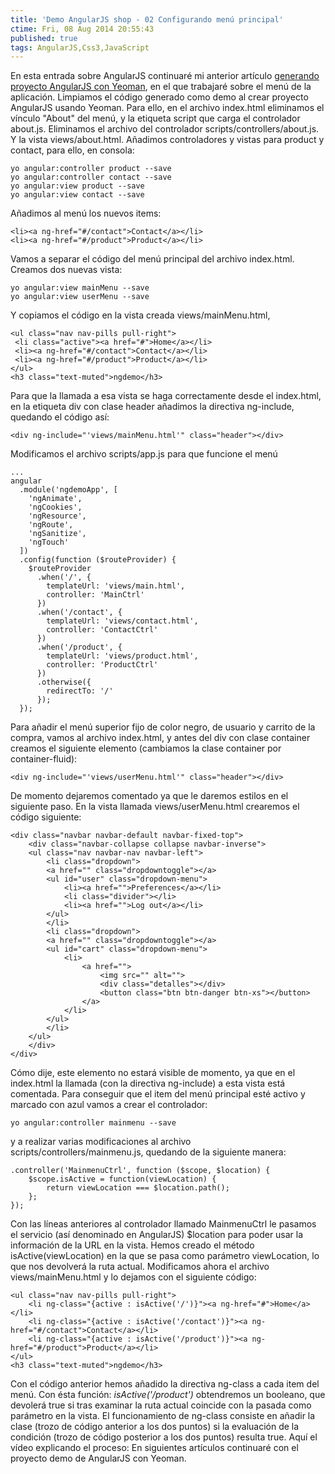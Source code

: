 ```yaml
---
title: 'Demo AngularJS shop - 02 Configurando menú principal'
ctime: Fri, 08 Aug 2014 20:55:43
published: true
tags: AngularJS,Css3,JavaScript
---
```


En esta entrada sobre AngularJS continuaré mi anterior artículo [generando proyecto AngularJS con Yeoman](http://ivanalbizu.eu/demo-angularjs-shop-01-generando-proyecto-con-yeoman/ "Abre en ventana nueva el artículo: Generando proyecto con yeoman"), en el que trabajaré sobre el menú de la aplicación. Limpiamos el código generado como demo al crear proyecto AngularJS usando Yeoman. Para ello, en el archivo index.html eliminamos el vínculo "About" del menú, y la etiqueta script que carga el controlador about.js. Eliminamos el archivo del controlador scripts/controllers/about.js. Y la vista views/about.html. Añadimos controladores y vistas para product y contact, para ello, en consola:

```
yo angular:controller product --save
yo angular:controller contact --save
yo angular:view product --save
yo angular:view contact --save
```

Añadimos al menú los nuevos items:

```
<li><a ng-href="#/contact">Contact</a></li>
<li><a ng-href="#/product">Product</a></li>
```

Vamos a separar el código del menú principal del archivo index.html. Creamos dos nuevas vista:

```
yo angular:view mainMenu --save
yo angular:view userMenu --save
```

Y copiamos el código en la vista creada views/mainMenu.html,

```
<ul class="nav nav-pills pull-right">
 <li class="active"><a href="#">Home</a></li>
 <li><a ng-href="#/contact">Contact</a></li>
 <li><a ng-href="#/product">Product</a></li>
</ul>
<h3 class="text-muted">ngdemo</h3>
```

Para que la llamada a esa vista se haga correctamente desde el index.html, en la etiqueta div con clase header añadimos la directiva ng-include, quedando el código así:

```
<div ng-include="'views/mainMenu.html'" class="header"></div>
```

Modificamos el archivo scripts/app.js para que funcione el menú

```
...
angular
  .module('ngdemoApp', [
    'ngAnimate',
    'ngCookies',
    'ngResource',
    'ngRoute',
    'ngSanitize',
    'ngTouch'
  ])
  .config(function ($routeProvider) {
    $routeProvider
      .when('/', {
        templateUrl: 'views/main.html',
        controller: 'MainCtrl'
      })
      .when('/contact', {
        templateUrl: 'views/contact.html',
        controller: 'ContactCtrl'
      })
      .when('/product', {
        templateUrl: 'views/product.html',
        controller: 'ProductCtrl'
      })
      .otherwise({
        redirectTo: '/'
      });
  });
```

Para añadir el menú superior fijo de color negro, de usuario y carrito de la compra, vamos al archivo index.html, y antes del div con clase container creamos el siguiente elemento (cambiamos la clase container por container-fluid):

```
<div ng-include="'views/userMenu.html'" class="header"></div>
```

De momento dejaremos comentado ya que le daremos estilos en el siguiente paso. En la vista llamada views/userMenu.html crearemos el código siguiente:

```
<div class="navbar navbar-default navbar-fixed-top">
    <div class="navbar-collapse collapse navbar-inverse">
    <ul class="nav navbar-nav navbar-left">
        <li class="dropdown">
        <a href="" class="dropdowntoggle"></a>
        <ul id="user" class="dropdown-menu">
            <li><a href="">Preferences</a></li>
            <li class="divider"></li>
            <li><a href="">Log out</a></li>
        </ul>
        </li>
        <li class="dropdown">
        <a href="" class="dropdowntoggle"></a>
        <ul id="cart" class="dropdown-menu">
            <li>
                <a href="">
                    <img src="" alt="">
                    <div class="detalles"></div>
                    <button class="btn btn-danger btn-xs"></button>
                </a>
            </li>
        </ul>
        </li>
    </ul>
    </div>
</div>
```

Cómo dije, este elemento no estará visible de momento, ya que en el index.html la llamada (con la directiva ng-include) a esta vista está comentada. Para conseguir que el item del menú principal esté activo y marcado con azul vamos a crear el controlador:

```
yo angular:controller mainmenu --save
```

y a realizar varias modificaciones al archivo scripts/controllers/mainmenu.js, quedando de la siguiente manera:

```
.controller('MainmenuCtrl', function ($scope, $location) {
    $scope.isActive = function(viewLocation) {
        return viewLocation === $location.path();
    };
});
```

Con las líneas anteriores al controlador llamado MainmenuCtrl le pasamos el servicio (así denominado en AngularJS) $location para poder usar la información de la URL en la vista. Hemos creado el método isActive(viewLocation) en la que se pasa como parámetro viewLocation, lo que nos devolverá la ruta actual. Modificamos ahora el archivo views/mainMenu.html y lo dejamos con el siguiente código:

```
<ul class="nav nav-pills pull-right">
    <li ng-class="{active : isActive('/')}"><a ng-href="#">Home</a></li>
    <li ng-class="{active : isActive('/contact')}"><a ng-href="#/contact">Contact</a></li>
    <li ng-class="{active : isActive('/product')}"><a ng-href="#/product">Product</a></li>
</ul>
<h3 class="text-muted">ngdemo</h3>
```

Con el código anterior hemos añadido la directiva ng-class a cada item del menú. Con ésta función: _isActive('/product')_ obtendremos un booleano, que devolerá true si tras examinar la ruta actual coincide con la pasada como parámetro en la vista. El funcionamiento de ng-class consiste en añadir la clase (trozo de código anterior a los dos puntos) si la evaluación de la condición (trozo de código posterior a los dos puntos) resulta true. Aquí el vídeo explicando el proceso: En siguientes artículos continuaré con el proyecto demo de AngularJS con Yeoman.